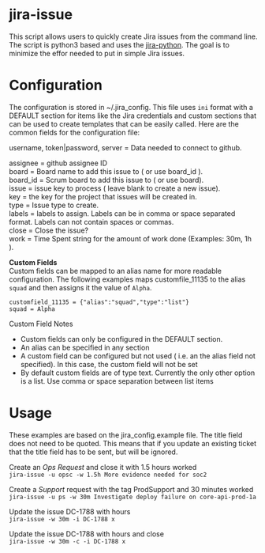 jira-issue
================

This script allows users to quickly create Jira issues from the command line.  The script is python3 based and uses the [jira-python](https://github.com/pycontribs/jira). The goal is to minimize the effor needed to put in simple Jira issues.

Configuration
=====
The configuration is stored in ~/.jira_config.  This file uses `ini` format with a DEFAULT section for items like the Jira credentials and custom sections that can be used to create templates that can be easily called.  Here are the common fields for the configuration file:

username, token|password, server = Data needed to connect to github.<br>

assignee = github assignee ID<br>
board = Board name to add this issue to ( or use board_id ).<br>
board_id = Scrum board to add this issue to ( or use board).<br>
issue = issue key to process ( leave blank to create a new issue).<br>
key = the key for the project that issues will be created in.<br>
type = Issue type to create.<br>
labels = labels to assign.  Labels can be in comma or space separated format.  Labels can not contain spaces or commas.<br>
close = Close the issue?<br>
work = Time Spent string for the amount of work done (Examples: 30m, 1h ).<br>

**Custom Fields**<br>
Custom fields can be mapped to an alias name for more readable configuration.  The following examples maps customfile_11135 to the alias `squad` and then assigns it the value of `Alpha`.

    customfield_11135 = {"alias":"squad","type":"list"}
    squad = Alpha

Custom Field     Notes<br>
* Custom fields can only be configured in the DEFAULT section. 
* An alias can be specified in any section
* A custom field can be configured but not used ( i.e. an the alias field not specified).  In this case, the custom field will not be set
* By default custom fields are of type text.  Currently the only other option is a list. Use comma or space separation between list items

Usage
=====
These examples are based on the jira_config.example file.  The title field does not need to be quoted.  This means that if you update an existing ticket that the title field has to be sent, but will be ignored.

Create an *Ops Request* and close it with 1.5 hours worked <br>
```jira-issue -u opsc -w 1.5h More evidence needed for soc2```

Create a *Support* request with the tag ProdSupport and 30 minutes worked <br>
```jira-issue -u ps -w 30m Investigate deploy failure on core-api-prod-1a```

Update the issue DC-1788 with hours <br>
``` jira-issue -w 30m -i DC-1788 x ```

Update the issue DC-1788 with hours and close <br>
``` jira-issue -w 30m -c -i DC-1788 x ```








